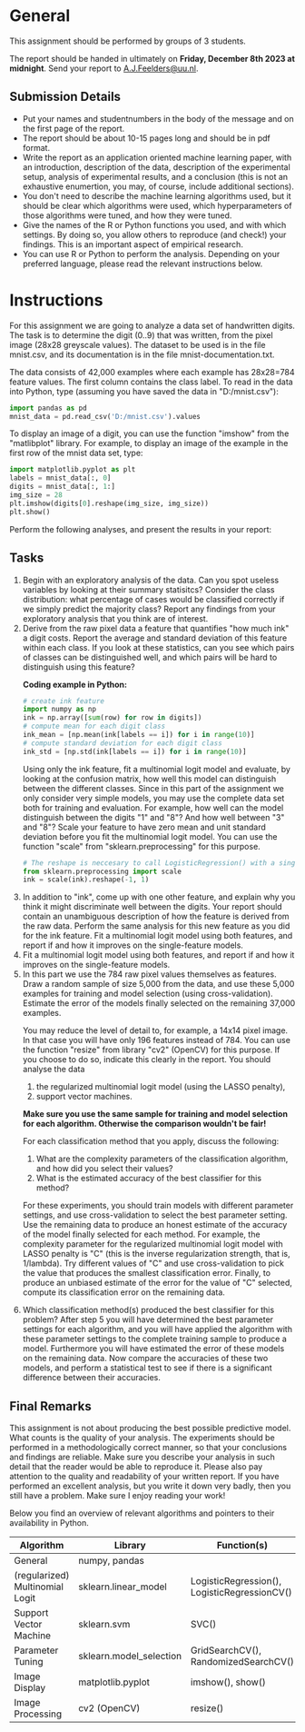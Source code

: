 # General
This assignment should be performed by groups of 3 students.

The report should be handed in ultimately on <strong>Friday, December 8th 2023 at midnight</strong>. Send your report to A.J.Feelders@uu.nl.

## Submission Details
<ul>
<li>Put your names and studentnumbers in the body of the message and on the first page of the report. </li>

<li>The report should be about 10-15 pages long and should be in pdf format.</li> 

<li>Write the report as an application oriented machine learning paper, with an introduction, description of the data, description of the experimental setup, analysis of experimental results, and a conclusion (this is not an exhaustive enumertion, you may, of course, include additional sections).</li> 

<li>You don't need to describe the machine learning algorithms used, but it should be clear which algorithms were used, which hyperparameters of those algorithms were tuned, and how they were tuned.</li> 

<li>Give the names of the R or Python functions you used, and with which settings. By doing so, you allow others to reproduce (and check!) your findings. This is an important aspect of empirical research.</li>

<li>You can use R or Python to perform the analysis. Depending on your preferred language, please read the relevant instructions below.</li>

</ul>

# Instructions

For this assignment we are going to analyze a data set of handwritten digits. The task is to determine the digit (0..9) that was written, from the pixel image (28x28 greyscale values). The dataset to be used is in the file mnist.csv, and its documentation is in the file mnist-documentation.txt.


The data consists of 42,000 examples where each example has 28x28=784 feature values. The first column contains the class label. To read in the data into Python, type (assuming you have saved the data in "D:/mnist.csv"):
```python
import pandas as pd
mnist_data = pd.read_csv('D:/mnist.csv').values
```

To display an image of a digit, you can use the function "imshow" from the "matlibplot" library. For example, to display an image of the example in the first row of the mnist data set, type:

```python
import matplotlib.pyplot as plt
labels = mnist_data[:, 0]
digits = mnist_data[:, 1:]
img_size = 28
plt.imshow(digits[0].reshape(img_size, img_size))
plt.show()
```

Perform the following analyses, and present the results in your report:

## Tasks
<ol>

<li> Begin with an exploratory analysis of the data. Can you spot useless variables by looking at their summary statisitcs? Consider the class distribution: what percentage of cases would be classified correctly if we simply predict the majority class?
Report any findings from your exploratory analysis that you think are of interest.
</li>

<li> Derive from the raw pixel data a feature that quantifies "how much ink" a digit costs. Report the average and standard deviation of this feature within each class. If you look at these statistics, can you see which pairs of classes can be distinguished well, and which pairs will be hard to distinguish using this feature?



<strong>Coding example in Python:</strong>
```python
# create ink feature
import numpy as np
ink = np.array([sum(row) for row in digits])
# compute mean for each digit class
ink_mean = [np.mean(ink[labels == i]) for i in range(10)]
# compute standard deviation for each digit class
ink_std = [np.std(ink[labels == i]) for i in range(10)]
```
Using only the ink feature, fit a multinomial logit model and evaluate, by looking at the confusion matrix, how well this model can distinguish between the different classes. Since in this part of the assignment we only consider very simple models, you may use the complete data set both for training and evaluation. For example, how well can the model distinguish between the digits "1" and "8"? And how well between "3" and "8"? Scale your feature to have zero mean and unit standard deviation before you fit the multinomial logit model. You can use the function "scale" from "sklearn.preprocessing" for this purpose.

```python
# The reshape is neccesary to call LogisticRegression() with a single feature
from sklearn.preprocessing import scale
ink = scale(ink).reshape(-1, 1)
```
</li>

<li>In addition to "ink", come up with one other feature, and explain why you think it might discriminate well between the digits. Your report should contain an unambiguous description of how the feature is derived from the raw data. Perform the same analysis for this new feature as you did for the ink feature.
Fit a multinomial logit model using both features, and report if and how it improves on the single-feature models.</li>


<li>Fit a multinomial logit model using both features, and report if and how it improves on the single-feature models.
</li>

<li>In this part we use the 784 raw pixel values themselves as features.
Draw a random sample of size 5,000 from the data, and use these 5,000 examples for training and model selection (using cross-validation). Estimate the error of the models finally selected on the remaining 37,000 examples.

You may reduce the level of detail to, for example, a 14x14 pixel image. In that case you will have only 196 features instead of 784. You can use the function "resize" from library "cv2" (OpenCV) for this purpose. If you choose to do so, indicate this clearly in the report.
You should analyse the data 
<ol>
<li>the regularized multinomial logit model (using the LASSO penalty),</li>
<li>support vector machines.</li>
</ol>

<strong>Make sure you use the same sample for training and model selection for each algorithm.
Otherwise the comparison wouldn't be fair!</strong>

For each classification method that you apply, discuss the following:
<ol>
<li>What are the complexity parameters of the classification algorithm, and how did you select their values?</li>

<li>What is the estimated accuracy of the best classifier for this method?</li>
</ol>

For these experiments, you should train models with different parameter settings, and use cross-validation to select the best parameter setting. Use the remaining data to produce an honest estimate of the accuracy of the model finally selected for each method. For example, the complexity parameter for the regularized multinomial logit model with LASSO penalty is "C" (this is the inverse regularization strength, that is, 1/lambda). Try different values of "C" and use cross-validation to pick the value that produces the smallest classification error. Finally, to produce an unbiased estimate of the error for the value of "C" selected, compute its classification error on the remaining data.</li>

<li>Which classification method(s) produced the best classifier for this problem?
After step 5 you will have determined the best parameter settings for each algorithm, and you will have applied the algorithm with these parameter settings to the complete training sample to produce a model. Furthermore you will have estimated the error of these models on the remaining data. Now compare the accuracies of these two models, and perform a statistical test to see if there is a significant difference between their accuracies.</li>

</ol>

## Final Remarks

This assignment is not about producing the best possible predictive model. What counts is the quality of your analysis. The experiments should be performed in a methodologically correct manner, so that your conclusions and findings are reliable. Make sure you describe your analysis in such detail that the reader would be able to reproduce it. Please also pay attention to the quality and readability of your written report. If you have performed an excellent analysis, but you write it down very badly, then you still have a problem. Make sure I enjoy reading your work!

Below you find an overview of relevant algorithms and pointers to their availability in Python.

| Algorithm                      | Library                 | Function(s)                             |
| ------------------------------ | ----------------------- | --------------------------------------- |
| General                        | numpy, pandas           |                                         |
| (regularized) Multinomial Logit| sklearn.linear_model    | LogisticRegression(), LogisticRegressionCV() |
| Support Vector Machine         | sklearn.svm             | SVC()                                   |
| Parameter Tuning               | sklearn.model_selection | GridSearchCV(), RandomizedSearchCV()    |
| Image Display                  | matplotlib.pyplot       | imshow(), show()                        |
| Image Processing               | cv2 (OpenCV)            | resize()                                |